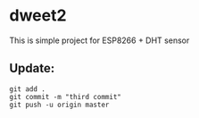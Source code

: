 # dweet2

This is simple project for ESP8266 + DHT sensor

## Update:

```
git add .
git commit -m "third commit"
git push -u origin master
```
